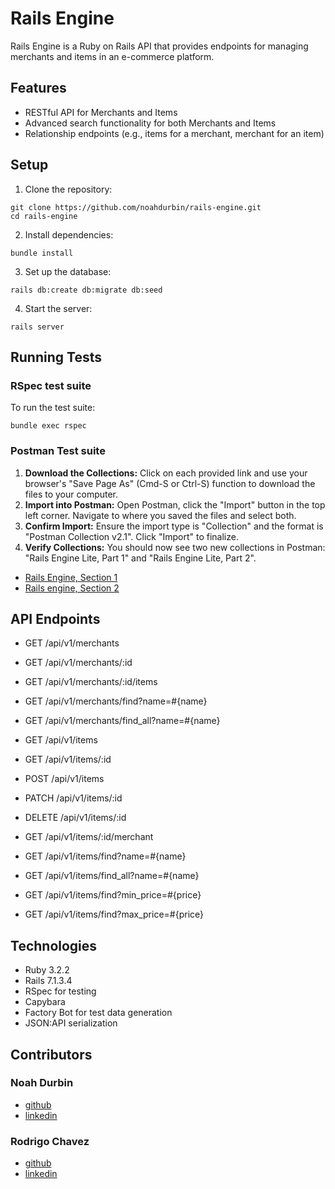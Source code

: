 # Rails Engine

Rails Engine is a Ruby on Rails API that provides endpoints for managing merchants and items in an e-commerce platform.

## Features

- RESTful API for Merchants and Items
- Advanced search functionality for both Merchants and Items
- Relationship endpoints (e.g., items for a merchant, merchant for an item)

## Setup

1. Clone the repository:

```
git clone https://github.com/noahdurbin/rails-engine.git
cd rails-engine
```

2. Install dependencies:

```
bundle install
```

3. Set up the database:

```
rails db:create db:migrate db:seed
```

4. Start the server:

```
rails server
```

## Running Tests

### RSpec test suite
To run the test suite:
```
bundle exec rspec
```

### Postman Test suite
1. **Download the Collections:** Click on each provided link and use your browser's "Save Page As" (Cmd-S or Ctrl-S) function to download the files to your computer.
2. **Import into Postman:** Open Postman, click the "Import" button in the top left corner. Navigate to where you saved the files and select both.
3. **Confirm Import:** Ensure the import type is "Collection" and the format is "Postman Collection v2.1". Click "Import" to finalize.
4. **Verify Collections:** You should now see two new collections in Postman: "Rails Engine Lite, Part 1" and "Rails Engine Lite, Part 2".

- [Rails Engine, Section 1](https://backend.turing.edu/module3/projects/rails_engine_lite/RailsEngineSection1.postman_collection.json)
- [Rails engine, Section 2](https://backend.turing.edu/module3/projects/rails_engine_lite/RailsEngineSection2.postman_collection.json)

## API Endpoints

- GET /api/v1/merchants
- GET /api/v1/merchants/:id
- GET /api/v1/merchants/:id/items
- GET /api/v1/merchants/find?name=#{name}
- GET /api/v1/merchants/find_all?name=#{name}

- GET /api/v1/items
- GET /api/v1/items/:id
- POST /api/v1/items
- PATCH /api/v1/items/:id
- DELETE /api/v1/items/:id
- GET /api/v1/items/:id/merchant
- GET /api/v1/items/find?name=#{name}
- GET /api/v1/items/find_all?name=#{name}
- GET /api/v1/items/find?min_price=#{price}
- GET /api/v1/items/find?max_price=#{price}

## Technologies

- Ruby 3.2.2
- Rails 7.1.3.4
- RSpec for testing
- Capybara
- Factory Bot for test data generation
- JSON:API serialization

## Contributors

### Noah Durbin
- [github](https://github.com/noahdurbin)
- [linkedin](https://www.linkedin.com/in/noahdurbin/)
### Rodrigo Chavez
- [github](https://github.com/RodrigoACG)
- [linkedin](https://www.linkedin.com/in/rodrigo-chavez1/)
